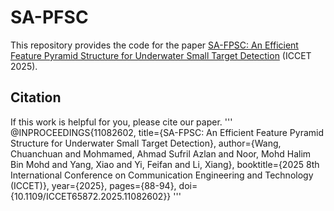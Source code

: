 # SA-PFSC
This repository provides the code for the paper [SA-FPSC: An Efficient Feature Pyramid Structure for Underwater Small Target Detection](https://ieeexplore.ieee.org/document/11082602) (ICCET 2025).






## Citation
If this work is helpful for you, please cite our paper.
'''
@INPROCEEDINGS{11082602,
  title={SA-FPSC: An Efficient Feature Pyramid Structure for Underwater Small Target Detection}, 
  author={Wang, Chuanchuan and Mohmamed, Ahmad Sufril Azlan and Noor, Mohd Halim Bin Mohd and Yang, Xiao and Yi, Feifan and Li, Xiang},
  booktitle={2025 8th International Conference on Communication Engineering and Technology (ICCET)}, 
  year={2025},
  pages={88-94},
  doi={10.1109/ICCET65872.2025.11082602}}
  '''
